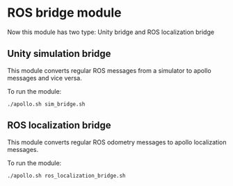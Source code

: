 # ROS bridge module  

Now this module has two type: Unity bridge and ROS localization bridge

## Unity simulation bridge

This module converts regular ROS messages from a simulator to apollo messages and vice versa.

To run the module:
```
./apollo.sh sim_bridge.sh
```

## ROS localization bridge

This module converts regular ROS odometry messages to apollo localization messages.

To run the module:
```
./apollo.sh ros_localization_bridge.sh
```

